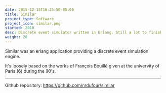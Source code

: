```yaml
---
date: 2015-12-15T16:25:50-05:00
title: Similar
project_type: Software
project_icon: similar.png
started: 2010
desc: Discrete event simulator written in Erlang. Still a lot to finish.
weight: 20
---
```


Similar was an erlang application providing a discrete event simulation engine.

It's loosely based on the works of François Bouillé given at the univervity of Paris (6) during the 90's.

---

Github repository: <https://github.com/nrdufour/similar>
